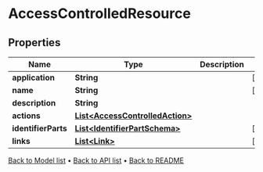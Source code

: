 

# AccessControlledResource


## Properties

| Name | Type | Description | Notes |
|------------ | ------------- | ------------- | -------------|
|**application** | **String** |  |  [optional] |
|**name** | **String** |  |  [optional] |
|**description** | **String** |  |  |
|**actions** | [**List&lt;AccessControlledAction&gt;**](AccessControlledAction.md) |  |  |
|**identifierParts** | [**List&lt;IdentifierPartSchema&gt;**](IdentifierPartSchema.md) |  |  [optional] |
|**links** | [**List&lt;Link&gt;**](Link.md) |  |  [optional] |



[Back to Model list](../README.md#documentation-for-models) &#8226; [Back to API list](../README.md#documentation-for-api-endpoints) &#8226; [Back to README](../README.md)


